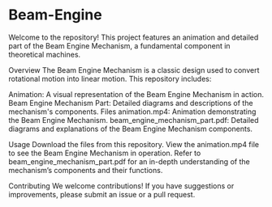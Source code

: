 # Beam-Engine

Welcome to the repository! This project features an animation and detailed part of the Beam Engine Mechanism, a fundamental component in theoretical machines.

Overview
The Beam Engine Mechanism is a classic design used to convert rotational motion into linear motion. This repository includes:

Animation: A visual representation of the Beam Engine Mechanism in action.
Beam Engine Mechanism Part: Detailed diagrams and descriptions of the mechanism's components.
Files
animation.mp4: Animation demonstrating the Beam Engine Mechanism.
beam_engine_mechanism_part.pdf: Detailed diagrams and explanations of the Beam Engine Mechanism components.

Usage
Download the files from this repository.
View the animation.mp4 file to see the Beam Engine Mechanism in operation.
Refer to beam_engine_mechanism_part.pdf for an in-depth understanding of the mechanism’s components and their functions.

Contributing
We welcome contributions! If you have suggestions or improvements, please submit an issue or a pull request.
